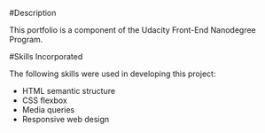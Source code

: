 #Description

This portfolio is a component of the Udacity Front-End Nanodegree Program.

#Skills Incorporated

The following skills were used in developing this project:
* HTML semantic structure
* CSS flexbox
* Media queries
* Responsive web design